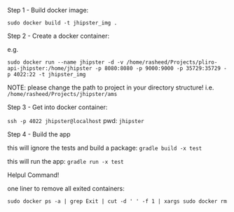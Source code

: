 Step 1 - Build docker image: 

`sudo docker build -t jhipster_img .`

Step 2 - Create a docker container: 

e.g.

`sudo docker run --name jhipster -d -v /home/rasheed/Projects/pliro-api-jhipster:/home/jhipster -p 8080:8080 -p 9000:9000 -p 35729:35729 -p 4022:22 -t jhipster_img`

NOTE: please change the path to project in your directory structure! i.e. `/home/rasheed/Projects/jhipster/ams`

Step 3 - Get into docker container: 

`ssh -p 4022 jhipster@localhost`
pwd: `jhipster`

Step 4 - Build the app

this will ignore the tests and build a package:
`gradle build -x test`

this will run the app:
`gradle run -x test`

Helpul Command!

one liner to remove all exited containers:

`sudo docker ps -a | grep Exit | cut -d ' ' -f 1 | xargs sudo docker rm`
